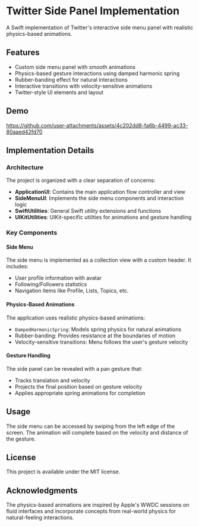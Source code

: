 # Twitter Side Panel Implementation

A Swift implementation of Twitter's interactive side menu panel with realistic physics-based animations.

## Features

- Custom side menu panel with smooth animations
- Physics-based gesture interactions using damped harmonic spring
- Rubber-banding effect for natural interactions
- Interactive transitions with velocity-sensitive animations
- Twitter-style UI elements and layout

## Demo
https://github.com/user-attachments/assets/4c202dd8-fa6b-4499-ac33-80aaed42fd70

## Implementation Details

### Architecture

The project is organized with a clear separation of concerns:

- **ApplicationUI**: Contains the main application flow controller and view
- **SideMenuUI**: Implements the side menu components and interaction logic
- **SwiftUtilities**: General Swift utility extensions and functions
- **UIKitUtilities**: UIKit-specific utilities for animations and gesture handling

### Key Components

#### Side Menu

The side menu is implemented as a collection view with a custom header. It includes:

- User profile information with avatar
- Following/Followers statistics
- Navigation items like Profile, Lists, Topics, etc.

#### Physics-Based Animations

The application uses realistic physics-based animations:

- `DampedHarmonicSpring`: Models spring physics for natural animations
- Rubber-banding: Provides resistance at the boundaries of motion
- Velocity-sensitive transitions: Menu follows the user's gesture velocity

#### Gesture Handling

The side panel can be revealed with a pan gesture that:

- Tracks translation and velocity
- Projects the final position based on gesture velocity
- Applies appropriate spring animations for completion

## Usage

The side menu can be accessed by swiping from the left edge of the screen. The animation will complete based on the velocity and distance of the gesture.

## License

This project is available under the MIT license.

## Acknowledgments

The physics-based animations are inspired by Apple's WWDC sessions on fluid interfaces and incorporate concepts from real-world physics for natural-feeling interactions.
